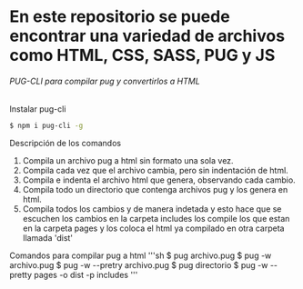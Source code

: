 # En este repositorio se puede encontrar una variedad de archivos como HTML, CSS, SASS, PUG y JS

###### PUG-CLI para compilar pug y convertirlos a HTML

Instalar pug-cli
```sh
$ npm i pug-cli -g
```

Descripción de los comandos

1. Compila un archivo pug a html sin formato una sola vez.
2. Compila cada vez que el archivo cambia, pero sin indentación de html.
3. Compila e indenta el archivo html que genera, observando cada cambio.
4. Compila todo un directorio que contenga archivos pug y los genera en html.
5. Compila todos los cambios y de manera indetada y esto hace que se escuchen los cambios en la carpeta includes los compile los que estan en la carpeta pages y los coloca el html ya compilado en otra carpeta llamada 'dist'

Comandos para compilar pug a html 
'''sh 
$ pug archivo.pug 
$ pug -w archivo.pug
$ pug -w --pretry archivo.pug
$ pug directorio
$ pug -w --pretty pages -o dist -p includes
'''

